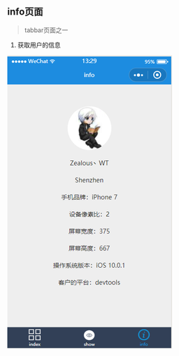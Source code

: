 ## info页面
>tabbar页面之一

1. 获取用户的信息

![info](https://raw.githubusercontent.com/ZhuWenTong/wechat/master/wechat/images/mdimg/info.png)